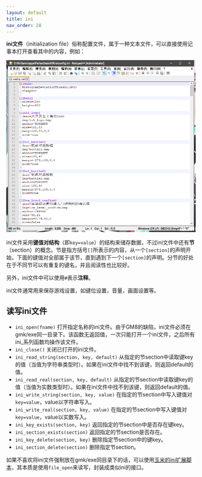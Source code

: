 ```yaml
---
layout: default
title: ini
nav_order: 28
---
```


**ini文件**（initialization file）俗称配置文件，属于一种文本文件，可以直接使用记事本打开查看其中的内容，例如：

![INI File](/assets/images/ini/ini_file.png)

ini文件采用**键值对结构**（即`key=value`）的结构来储存数据，不过ini文件中还有**节**（section）的概念。节是指方括号`[]`所表示的内容，从一个`[section]`的声明开始，下面的键值对全部属于该节，直到遇到下一个`[section]`的声明。分节的好处在于不同节可以有重复的键名，并且阅读性也比较好。

另外，ini文件中可以使用`#`表示**注释**。

ini文件通常用来保存游戏设置，如键位设置，音量，画面设置等。

## 读写ini文件

* `ini_open(fname)` 打开指定名称的ini文件。由于GM8的缺陷，ini文件必须在gmk/exe同一目录下。该函数无返回值，一次只能打开一个ini文件，之后所有ini_系列函数均操作该文件。
* `ini_close()` 关闭已打开的ini文件。
* `ini_read_string(section, key, default)` 从指定的节section中读取键key的值（当值为字符串类型时）。如果在ini文件中找不到该键，则返回default的值。
* `ini_read_real(section, key, default)` 从指定的节section中读取键key的值（当值为实数类型时）。如果在ini文件中找不到该键，则返回default的值。
* `ini_write_string(section, key, value)` 在指定的节section中写入键值对`key=value`，value以字符串写入。
* `ini_write_real(section, key, value)` 在指定的节section中写入键值对`key=value`，value以实数写入。
* `ini_key_exists(section, key)` 返回指定的节section中是否存在键key。
* `ini_section_exists(section)` 返回指定的节section是否存在。
* `ini_key_delete(section, key)` 删除指定节section中的键key。
* `ini_section_delete(section)` 删除指定节section。

如果不喜欢将ini文件强制放在gmk/exe同目录下的话，可以使用[玉米的ini扩展脚本](https://www.magecorn.com/p/248.shtml)，其本质是使用`file_open`来读写，封装成类似ini的接口。
